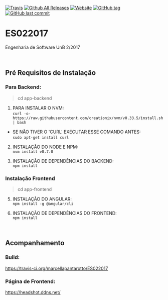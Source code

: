 [![Travis](https://img.shields.io/travis/marcellapantarotto/ES022017.svg)]()
[![Github All Releases](https://img.shields.io/github/downloads/marcellapantarotto/ES022017/total.svg)]()
[![Website](https://img.shields.io/website-up-down-green-red/https/headshot.ddns.net.svg?label=headshot)]()
[![GitHub tag](https://img.shields.io/github/tag/marcellapantarotto/ES022017.svg)]()
[![GitHub last commit](https://img.shields.io/github/last-commit/marcellapantarotto/ES022017.svg)]()
# ES022017
Engenharia de Software UnB 2/2017

</br>

## Pré Requisitos de Instalação
### Para Backend:
> cd app-backend

1) PARA INSTALAR O NVM:</br>
`curl -o- https://raw.githubusercontent.com/creationix/nvm/v0.33.5/install.sh | bash`

  - SE NÃO TIVER O 'CURL' EXECUTAR ESSE COMANDO ANTES:</br>
  `sudo apt-get install curl`

2) INSTALAÇÃO DO NODE E NPM:</br>
`nvm install v8.7.0`

3) INSTALAÇÃO DE DEPENDÊNCIAS DO BACKEND:</br>
`npm install`

### Instalação Frontend
> cd app-frontend

5) INSTALAÇÃO DO ANGULAR:</br>
`npm install -g @angular/cli`

6) INSTALAÇÃO DE DEPENDÊNCIAS DO FRONTEND:</br>
`npm install`

</br>

## Acompanhamento
### Build:
https://travis-ci.org/marcellapantarotto/ES022017

### Página de Frontend:
https://headshot.ddns.net/

